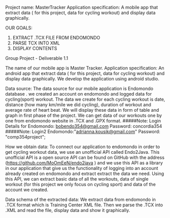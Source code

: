 Project name: MasterTracker
Application specification: A mobile app that extract data  ( for this project, data for cycling workout) and display data graphically.


OUR GOALS:

1. EXTRACT .TCX FILE FROM ENDOMONDO
2. PARSE TCX INTO XML
3. DISPLAY CONTENTS

Group Project - Deliverable 1.1

The name of our mobile app is Master Tracker.
Application specification: 
An android app that extract data  ( for this project, data for cycling workout) and display data graphically. We develop the application using android studio.

Data source:
The data source for our mobile application is Endomondo database . we created an account on endomondo and logged data for cycling(sport) workout.
The data we create for each cycling workout is date, distance (how many km/mile we did cycling), duration of workout and average rate of heart beat. We will display these data in form of table and graph in first phase of the project.
We can get data of our workouts one by one from endomondo website in .TCX and .GPX format.
#####Note: Login Details for Endomondo: bobendo354@gmail.com Password: concordia354
#####Note: Login2 Endomondo:"adrianna.kousik@gmail.com" Password: "comp354project";

How we obtain data:
To connect our application to endomondo in order to get cycling workout data, we use an unofficial API called Endo2Java. This unofficial API is a open source API can be found on GitHub with the address (https://github.com/MoOmEeN/endo2java ) and we use this API as a library in our application that give us the functionality of logging into an account already created on endomondo and extract extract the data we need.
Using this API, we can extract basic data of all the workouts, data of single workout (for this project we only focus on cycling sport) and data of the account we created.

Data schema of the extracted data:
We extract data from endomondo in .TCX format which is Training Center XML file. 
Then we parse the .TCX into .XML and read the file, display data and show it graphically. 

 


 

